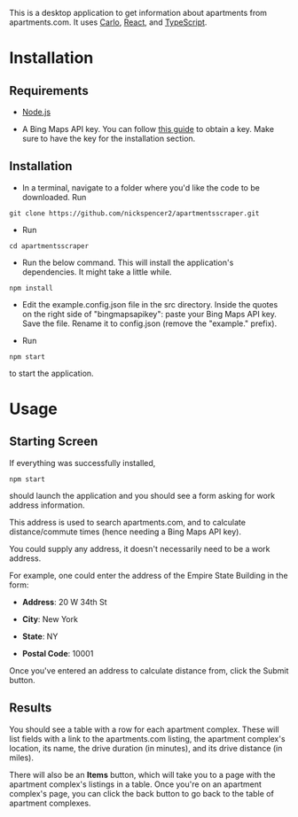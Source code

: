 This is a desktop application to get information about apartments from apartments.com. 
It uses 
<a href="https://github.com/GoogleChromeLabs/carlo" target="blank">Carlo</a>, 
<a href="https://github.com/facebook/react">React</a>,
and
<a href="https://github.com/Microsoft/TypeScript">TypeScript</a>.

# Installation

## Requirements

* <a href="https://nodejs.org/en/">Node.js</a>

* A Bing Maps API key. You can follow 
<a href="https://docs.microsoft.com/en-us/bingmaps/rest-services/getting-started-with-the-bing-maps-rest-services">this guide</a>
to obtain a key. Make sure to have the key for the installation section.

## Installation

* In a terminal, navigate to a folder where you'd like the code to be downloaded. Run
```
git clone https://github.com/nickspencer2/apartmentsscraper.git
```

* Run
```
cd apartmentsscraper
```

* Run the below command. This will install the application's dependencies. It might take a little while.
```
npm install
```

* Edit the example.config.json file in the src directory. Inside the quotes on the right side of "bingmapsapikey": paste your Bing Maps API key. Save the file.
Rename it to config.json (remove the "example." prefix).

* Run
```
npm start
```
to start the application.

# Usage

## Starting Screen

If everything was successfully installed,
```
npm start
```
should launch the application and you should see a form asking for work address information.

This address is used to search apartments.com, and to calculate distance/commute times (hence needing a Bing Maps API key).

You could supply any address, it doesn't
necessarily need to be a work address.

For example, one could enter the address of the Empire State Building in the form:

* <b>Address</b>: 20 W 34th St

* <b>City</b>: New York

* <b>State</b>: NY

* <b>Postal Code</b>: 10001

Once you've entered an address to calculate distance from, click the Submit button.

## Results

You should see a table with a row for each apartment complex. These will list fields with
a link to the apartments.com listing, the apartment complex's location, its name, the drive
duration (in minutes), and its drive distance (in miles). 

There will also be an <b>Items</b> button, which will take you to a page with the apartment
complex's listings in a table. Once you're on an apartment complex's page, you can click
the back button to go back to the table of apartment complexes.